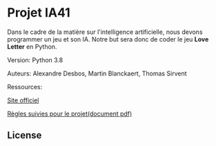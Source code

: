 # Projet IA41

Dans le cadre de la matière sur l'intelligence artificielle, nous devons programmer un jeu et son IA. 
Notre but sera donc de coder le jeu **Love Letter** en Python.

Version: Python 3.8

Auteurs: Alexandre Desbos, Martin Blanckaert, Thomas Sirvent

Ressources:


[Site officiel](https://www.zmangames.com/en/games/love-letter/)


[Règles suivies pour le projet(document pdf)](https://images.zmangames.com/filer_public/5b/6c/5b6c17d7-7e0e-4b70-a311-9a6c32066010/ll-rulebook.pdf) 


## License
